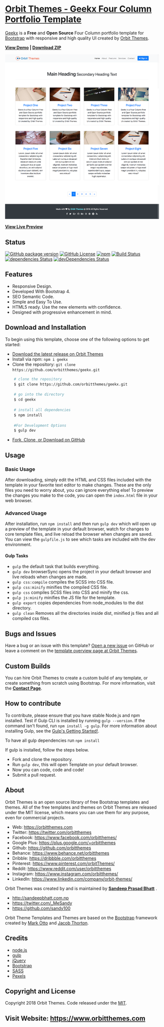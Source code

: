 # [Orbit Themes - Geekx Four Column Portfolio Template](https://orbitthemes.com/preview/geekx/)

[Geekx](https://orbitthemes.com/downloads/geekx/) is a **Free** and **Open Source** Four Column portfolio template for [Bootstrap](https://getbootstrap.com/) with responsive and high quality UI created by [Orbit Themes](https://orbitthemes.com/).


<strong><a href="https://orbitthemes.com/preview/geekx/">View Demo</a> | <a href="https://github.com/orbitthemes/geekx/archive/master.zip">Download ZIP</a></strong>

[![Geekx Four Col Portfolio Preview](https://raw.githubusercontent.com/orbitthemes/Orbit-Themes/master/assets/geekx.png)](https://orbitthemes.com/preview/geekx/)


**[View Live Preview](https://orbitthemes.com/preview/geekx/)**

## Status
[![GitHub package version](https://img.shields.io/github/package-json/v/badges/shields.svg)](https://github.com/orbitthemes/geekx)
[![GitHub License](https://img.shields.io/badge/license-MIT-blue.svg)](https://raw.githubusercontent.com/orbitthemes/geekx/master/LICENSE)
[![npm](https://img.shields.io/npm/v/npm.svg)](https://www.npmjs.com/package/geekx)
[![Build Status](https://travis-ci.org/orbitthemes/geekx.svg?branch=master)](https://travis-ci.org/orbitthemes/geekx)
[![dependencies Status](https://david-dm.org/orbitthemes/geekx/status.svg)](https://david-dm.org/orbitthemes/geekx)
[![devDependencies Status](https://david-dm.org/orbitthemes/geekx/dev-status.svg)](https://david-dm.org/orbitthemes/geekx?type=dev)

## Features

- Responsive Design.
- Developed With Bootstrap 4.
- SEO Semantic Code.
- Simple and Easy To Use.
- HTML5 ready. Use the new elements with confidence.
- Designed with progressive enhancement in mind.

## Download and Installation

To begin using this template, choose one of the following options to get started:
* [Download the latest release on Orbit Themes](https://orbitthemes.com/downloads/geekx/)
* Install via npm: `npm i geekx`
* Clone the repository: `git clone https://github.com/orbitthemes/geekx.git`
```sh
    # clone the repository
    $ git clone https://github.com/orbitthemes/geekx.git

    # go into the directory
    $ cd geekx

    # install all dependencies
    $ npm install

    #For Development Options
    $ gulp dev
```

* [Fork, Clone, or Download on GitHub](https://github.com/orbitthemes/geekx)

## Usage


### Basic Usage

After downloading, simply edit the HTML and CSS files included with the template in your favorite text editor to make changes. These are the only files you need to worry about, you can ignore everything else! To preview the changes you make to the code, you can open the `index.html` file in your web browser.

### Advanced Usage

After installation, run `npm install` and then run `gulp dev` which will open up a preview of the template in your default browser, watch for changes to core template files, and live reload the browser when changes are saved. You can view the `gulpfile.js` to see which tasks are included with the dev environment.

#### Gulp Tasks

- `gulp` the default task that builds everything.
- `gulp dev` browserSync opens the project in your default browser and live reloads when changes are made.
- `gulp css:compile` compiles the SCSS into CSS file.
- `gulp css:minify` minifies the compiled CSS file.
- `gulp css` compiles SCSS files into CSS and minify the css.
- `gulp js:minify` minifies the JS file for the template.
- `gulp export` copies dependencies from node_modules to the dist directory.
- `gulp clean` Removes all the directories inside dist, minified js files and all compiled css files.

## Bugs and Issues

Have a bug or an issue with this template? [Open a new issue](https://github.com/orbitthemes/geekx/issues) on GitHub or leave a comment on the [template overview page at Orbit Themes](https://orbitthemes.com/downloads/geekx/).

## Custom Builds

You can hire Orbit Themes to create a custom build of any template, or create something from scratch using Bootstrap. For more information, visit the **[Contact Page](https://orbitthemes.com/contact/)**.

<!-- ## Other Templates -->
<!-- List Other Templates Of Orbit Themes -->

<!-- ## Useful Links -->
<!-- OrbitThemes Blog Post Links Related To the Template. -->

## How to contribute

To contribute, please ensure that you have stable Node.js and npm installed.
Test if Gulp CLI is installed by running `gulp --version`. If the command isn't found, run `npm install -g gulp`. For more information about installing Gulp, see the [Gulp's Getting Started!](https://gulpjs.org/getting-started).

To have all gulp dependencies run `npm install`

If gulp is installed, follow the steps below.

* Fork and clone the repository.
* Run `gulp dev`, this will open Template on your default browser.
* Now you can code, code and code!
* Submit a pull request.

## About

Orbit Themes is an open source library of free Bootstrap templates and themes. All of the free templates and themes on Orbit Themes are released under the MIT license, which means you can use them for any purpose, even for commercial projects.

* Web: https://orbitthemes.com
* Twitter: https://twitter.com/orbitthemes
* Facebook: https://www.facebook.com/orbitthemes/
* Google Plus: https://plus.google.com/+orbitthemes
* Github: https://github.com/orbitthemes
* Behance: https://www.behance.net/orbitthemes
* Dribble: https://dribbble.com/orbitthemes
* Pinterest: https://www.pinterest.com/orbitThemes/
* Reddit: https://www.reddit.com/user/orbitthemes
* Instagram: https://www.instagram.com/orbitthemes/
* LinkedIn: https://www.linkedin.com/company/orbit-themes/

Orbit Themes was created by and is maintained by **[Sandeep Prasad Bhatt](http://sandeepbhatt.com.np/)** .

* http://sandeepbhatt.com.np
* https://twitter.com/_MeSandy
* https://github.com/sandy100

Orbit Theme Templates and Themes are based on the [Bootstrap](http://getbootstrap.com/) framework created by [Mark Otto](https://twitter.com/mdo) and [Jacob Thorton](https://twitter.com/fat).


## Credits

* [node.js](http://nodejs.org/)
* [gulp](http://gulpjs.com/)
* [jQuery](http://jquery.com/)
* [Bootstrap](http://getbootstrap.com/)
* [SASS](https://sass-lang.com/)
* [Pexels](https://www.pexels.com/)

## Copyright and License

Copyright 2018 Orbit Themes. Code released under the [MIT](https://raw.githubusercontent.com/orbitthemes/geekx/master/LICENSE).

## Visit Website: https://www.orbitthemes.com
